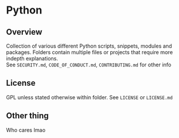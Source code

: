 # Python

## Overview

Collection of various different Python scripts, snippets, modules and packages. Folders contain multiple files or projects that require more indepth explanations.     
See `SECURITY.md`, `CODE_OF_CONDUCT.md`, `CONTRIBUTING.md` for other info

## License

GPL unless stated otherwise within folder. See `LICENSE` or `LICENSE.md`    

## Other thing

Who cares lmao
